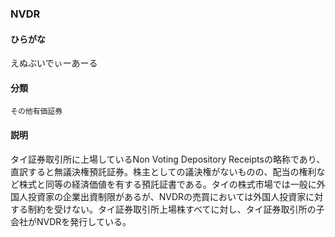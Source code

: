 <div style="display:none;">

## [あ行](securities-terms?id=あ行)
## [か行](securities-terms?id=か行)
## [さ行](securities-terms?id=さ行)
## [た行](securities-terms?id=た行)
## [な行](securities-terms?id=な行)
## [は行](securities-terms?id=は行)
## [ま行](securities-terms?id=ま行)
## [や行](securities-terms?id=や行)
## [ら行](securities-terms?id=ら行)
## [わ行](securities-terms?id=わ行)
## [英数字・記号](securities-terms?id=英数字・記号)

</div>

### NVDR

#### ひらがな

えぬぶいでぃーあーる

#### 分類

`その他有価証券`

#### 説明

タイ証券取引所に上場しているNon Voting Depository Receiptsの略称であり、直訳すると無議決権預託証券。株主としての議決権がないものの、配当の権利など株式と同等の経済価値を有する預託証書である。タイの株式市場では一般に外国人投資家の企業出資制限があるが、NVDRの売買においては外国人投資家に対する制約を受けない。タイ証券取引所上場株すべてに対し、タイ証券取引所の子会社がNVDRを発行している。

